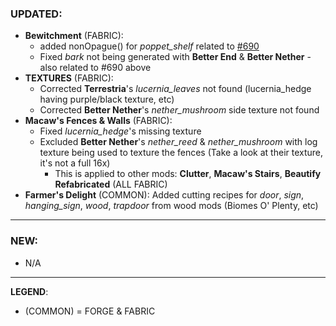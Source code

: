 ### UPDATED:
- **Bewitchment** (FABRIC): 
  - added nonOpague() for _poppet_shelf_ related to [#690](https://github.com/MehVahdJukaar/WoodGood/issues/690)
  - Fixed _bark_ not being generated with **Better End** & **Better Nether** - also related to #690 above
- **TEXTURES** (FABRIC): 
  - Corrected **Terrestria**'s _lucernia_leaves_ not found (lucernia_hedge having purple/black texture, etc)
  - Corrected **Better Nether**'s _nether_mushroom_ side texture not found
- **Macaw's Fences & Walls** (FABRIC): 
  - Fixed _lucernia_hedge_'s missing texture
  - Excluded **Better Nether**'s _nether_reed_ & _nether_mushroom_ with log texture being used to texture the fences (Take a look at their texture, it's not a full 16x)
    - This is applied to other mods: **Clutter**, **Macaw's Stairs**, **Beautify Refabricated** (ALL FABRIC)
- **Farmer's Delight** (COMMON): Added cutting recipes for _door_, _sign_, _hanging_sign_, _wood_, _trapdoor_ from wood mods (Biomes O' Plenty, etc)

---

### NEW:
- N/A

---

**LEGEND**:
- (COMMON) = FORGE & FABRIC